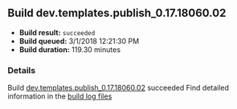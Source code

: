 ## Build dev.templates.publish_0.17.18060.02
- **Build result:** `succeeded`
- **Build queued:** 3/1/2018 12:21:30 PM
- **Build duration:** 119.30 minutes
### Details
Build [dev.templates.publish_0.17.18060.02](https://winappstudio.visualstudio.com/web/build.aspx?pcguid=a4ef43be-68ce-4195-a619-079b4d9834c2&builduri=vstfs%3a%2f%2f%2fBuild%2fBuild%2f25178) succeeded
Find detailed information in the [build log files](https://uwpctdiags.blob.core.windows.net/buildlogs/dev.templates.publish_0.17.18060.02_logs.zip)
